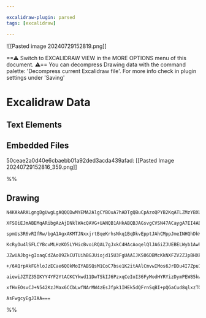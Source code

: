 ```yaml
---

excalidraw-plugin: parsed
tags: [excalidraw]

---
```




![[Pasted image 20240729152819.png]]




==⚠  Switch to EXCALIDRAW VIEW in the MORE OPTIONS menu of this document. ⚠== You can decompress Drawing data with the command palette: 'Decompress current Excalidraw file'. For more info check in plugin settings under 'Saving'


# Excalidraw Data

## Text Elements
## Embedded Files
50ceae2a0d40e6cbaebb01a92ded3acda439afad: [[Pasted Image 20240729152816_359.png]]

%%
## Drawing
```compressed-json
N4KAkARALgngDgUwgLgAQQQDwMYEMA2AlgCYBOuA7hADTgQBuCpAzoQPYB2KqATLZMzYBXUtiRoIACyhQ4zZAHoFAc0JRJQgEYA6bGwC2CgF7N6hbEcK4OCtptbErHALRY8RMpWdx8Q1TdIEfARcZgRmBShcZQUebQBGeO0ABho6IIR9BA4oZm4AbXAwUDBS6HhxdEJ9aKR+MsYWdi40AFZ6yEbWTgA5TjFuAE4ADlbhgBZkgDZx9qLIQg5iLG4I

XFSOiEJmABEMqARibgAzAjDNklWAcQAVG+UANQB1AHkABQBJAGsvgCVSN47ACaygA7EI4ABmNKlSDHQj4fAAZVgwVWgg8MLKzCgpDYXwQTxI6m4fHmEBxeIJKJgaIkGMumzxfkkHHCeTQ8U2bDguGwahg3HiyWSm2syjpqFF5Mw3GckJ4yW0oJ4kKmkNaPBV8R4rVBm0FaHlPCSPCmoLGeta40hg1mkM2lPxCAAwmx8GxSKtcdZmLzAjksZBNHyv

spmUs3R6vRIfRw/bgA1AgxAKMTJNxxjrtBqeKrhsNkq1BqDkvEpptJAhCMppJmeINHQhDkKZpNhjqtZtw8I4B9iBzUPkALqbY7kLL97gcISIpnCJZs5iDmdz8maBfEACiwSyOUHI82EOIuAOR05KrzBfGg1akOSDvJRA4X2ns/wmw92AJ59Qp3w5zkjip5CIOECIEsizKCm8LBFOEitMkYi4AgPDrMQkwIFM2AhggmiaGWuCDDwyzEJCfInjagy4

KcRyOu4lSFLCYBcvMLHzKO5LYHicBvoiRQAL7gJxkC4HAcAoqelQlJA6iZJUEBELWyb1AwhAIBQABCoY9kIkbup6qwAMQiqZGxFBA2AiEmHwHPoKJUq6BkxugRlbvE7nuVilnWdkUC2Zk2nfrp+nRt65Dxv6fneVZpA2XZABiCLIqiCkMnRFmxfFmQOc6RLECSaBkmUWV+QF9m4s6NKShS7qMplvk5OVvzCLWS6DqxJWNf5dkvLy/KwEKIqqaVTW

JZwUAJbg+gIoaqCdZAo09ZkCUTUihBGJUiojd15U3FgUAAIJKS06DBMcKkNXFZV2ZJpBHXFbAUFWuC/quH5Xdl+hbksh2Pc9IS/ms/0xbtdl/XiFA3BUqwRhl2Lce6+AABrcK0d4pOMFrxGMUyDPEkwVhZzCI4iQLcBq4zaOqPDDIqOqDLa9qqUYbAGNwMmdAQQhbYJO3XWNmQtXpxDtbDm7eeGJDrZtpLSmUUvECiCC8W0qmKwAsmwyw/bgmjBL

+/6AQrpAkFGhloJzECae6QOkMoIYABSQsM1CoC7bse1K2itAAlCmvwIMos6JrDDu4I7Zpu1HvAVt7fsQHzmXOW8BAIDI0nkhke5QLlBIFGxEBGQlJel0GkBGZpCUuq0LqaeXReHcMh0JZpUwN0ZOx3uq7cdBX7nFgWHeaW3kI7PEHetDskKaS6PAdy7rTxC6gyT+Mh3JFuoId6Ch3uQl4wd4WCWgtPO9T+MQ990Xmkt2a9fX8XCWDGWq+PwlRYJW

aiewiJZTZ35IKYY4YF2YtACKCYkwd11DwTSkIJ6PzxqCeIoI36FyModHYRYizDymPEW85kwFGRLDwcYmlD6PzVMkHYLcO7JEOjwOu0JH74LpjsHYHdJhdy3IdThoItw7BHgvVuCVWi93QYMPe8Q1QdwSodTSIpWgdy3G3F0yR54cU2HgDg9BQhAJCr+JisIi5mRFHQxCUxkjb0fvQ5Iaitx0I3qZOhH8RTiKIckBR94Ep0PvCKHxNjFE6joSKdyw

xfHxEOsvCJ+N542KzJMax6CCbLwfNArMW4zEsJfpk1IHEk5dQFrnSqBI+pQGaCud8qlxzTQQIHJYTAoIcyzhwPWBtuC4h5loogqtUCdIQJsVpWQOmkC6eSYQUBnyVH6QUyAdgABWCBsC5CRK0uAWsdatP1i2NARsBkWT5OUxgNw2b4GacY2AiB0QZGWc0FMVkcQGGhlctA71PxsG/Dsv8Zx9nGPHAYJENzymcBOD8z8oQjq3OOacvi+BBLgAEvwC

AsFwgcyEgJIAA===
```
%%